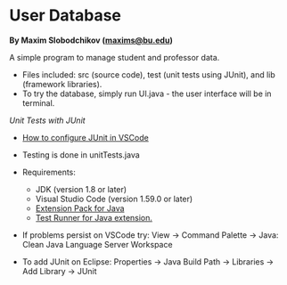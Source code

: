 # User Database
**By Maxim Slobodchikov (maxims@bu.edu)**

A simple program to manage student and professor data.
- Files included: src (source code), test (unit tests using JUnit), and lib (framework libraries).
- To try the database, simply run UI.java - the user interface will be in terminal.

*Unit Tests with JUnit*
- [How to configure JUnit in VSCode](https://code.visualstudio.com/docs/java/java-testing)
- Testing is done in unitTests.java
- Requirements:
  -  JDK (version 1.8 or later)
  -  Visual Studio Code (version 1.59.0 or later)
  -  [Extension Pack for Java](https://marketplace.visualstudio.com/items?itemName=vscjava.vscode-java-pack)
  -  [Test Runner for Java extension.](https://marketplace.visualstudio.com/items?itemName=vscjava.vscode-java-test.)

- If problems persist on VSCode try: View -> Command Palette -> Java: Clean Java Language Server Workspace
- To add JUnit on Eclipse: Properties -> Java Build Path -> Libraries -> Add Library -> JUnit
